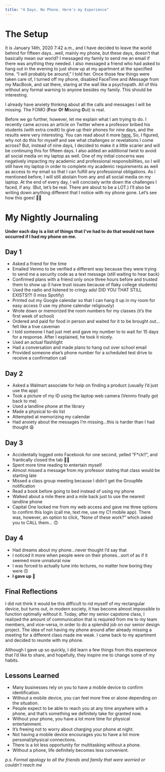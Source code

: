 ```yaml
---
title: "4 Days. No Phone. Here's my Experience"
---
```


# The Setup

It is January 14th, 2020 7:42 a.m., and I have decided to leave the world behind for fifteen days…well, mainly my phone, but these days, doesn’t that basically mean our world? I messaged my family to send me an email if there was anything they needed. I also messaged a friend  who had asked to hang out in the evening to just show up at my apartment at the specified time. “I will probably be around,” I told her. Once those few things were taken care of, I turned off my phone, disabled FaceTime and iMessage from my MacBook, and sat there, staring at the wall like a psychopath. All of this without any formal warning to anyone besides my family. This should be interesting.

I already have anxiety thinking about all the calls and messages I will be missing. The FOMO (**F**ear **O**f **M**issing **O**ut) is real.

Before we go further, however, let me explain what I am trying to do. I recently came across an article on Twitter where a professor bribed his students (with extra credit) to give up their phones for nine days, and the results were very interesting. You can read about it more [here.](https://www.technologyreview.com/s/614934/teenagers-without-cell-phones) So, I figured, why not do this for myself and see what challenges or revelations I come across? But, instead of nine days, I decided to make it a little scarier and will be continuing this for fifteen days. I also added an additional twist to avoid all social media on my laptop as well. One of my initial concerns was negatively impacting my academic and professional responsibilities, so I will still have my laptop in order to complete my academic requirements as well as access to my email so that I can fulfill any professional obligations. As I mentioned before, I will still abstain from any and all social media on my laptop. At the end of every day, I will concisely write down the challenges I faced, if any. (But, let’s be real. There are about to be a LOT.) I’ll also be writing down anything different that I notice with my phone gone. Let’s see how this goes! ✌🏽

# My Nightly Journaling
**Under each day is a list of things that I've had to do that would not have occurred if I had my phone on me.**
## Day 1
- Asked a friend for the time
- Emailed Venmo to be verified a different way because they were trying to send me a security code as a text message (still waiting to hear back)
- Confirmed plans with a friend only once three hours before and trusted them to show up (I have trust issues because of flaky college students)
- Used the radio and listened to cringy ads! DID YOU THAT STILL EXISTS!?! (I miss Spotify)
- Printed out my Google calendar so that I can hang it up in my room for easy access (I use my phone calendar religiously)
- Wrote down or memorized the room numbers for my classes (it’s the first week of school)
- Ordered and paid for food in person and waited for it to be brought out…felt like a true caveman
- I told someone I had just met and gave my number to to wait for 15 days for a response. After I explained, he took it nicely.
- Used an actual flashlight
- Had a conversation and made plans to hang out over school email
- Provided someone else’s phone number for a scheduled test drive to receive a confirmation call

## Day 2
- Asked a Walmart associate for help on finding a product (usually I’d just use the app)
- Took a picture of my ID using the laptop web camera (Venmo finally got back to me)
- Used a landline phone at the library
- Made a physical to-do list
- Attempted at memorizing my calendar
- Had anxiety about the messages I’m missing…this is harder than I had thought 😩

## Day 3
- Accidentally logged onto Facebook for one second, yelled “F*ck!!”, and frantically closed the tab 👍🏽
- Spent more time reading to entertain myself
- Almost missed a message from my professor stating that class would be starting late
- Missed a class group meeting because I didn’t get the GroupMe notification
- Read a book before going to bed instead of using my phone
- Walked about a mile there and a mile back just to use the nearest landline phone
- Capital One locked me from my web access and gave me three options to confirm this login (call me, text me, use my C1 mobile app). There was, however, an option to click, “None of these work?” which asked you to CALL them… 🙃

## Day 4
- Had dreams about my phone…never thought I’d say that
- I noticed it more when people were on their phones…sort of as if it seemed more unnatural now
- I was forced to actually tune into lectures, no matter how boring they were 🙃
- **I gave up 😬**

## Final Reflections
I did not think it would be this difficult to rid myself of my rectangular device, but turns out, in modern society, it has become almost impossible to function optimally without it. Today, after my senior capstone class, I realized the amount of communication that is required from me to my team members, and vice-versa, in order to do a splendid job on our senior design project. The idea of not having my phone around after already missing a  meeting for a different class made me weak. I came back to my apartment and decided to reunite with my phone.

Although I gave up so quickly, I did learn a few things from this experience that I’d like to share, and hopefully, they inspire me to change some of my habits.

## Lessons Learned
- Many businesses rely on you to have a mobile device to confirm identification.
- Without a mobile device, you can feel more free or alone depending on the situation.
- People expect to be able to reach you at any time anywhere with a phone, and that’s something we definitely take for granted now.
- Without your phone, you have a lot more time for physical entertainment.
- It’s freeing not to worry about charging your phone at night.
- Not having a mobile device encourages you to have a lot more personal/physical connections.
- There is a lot less opportunity for multitasking without a phone.
- Without a phone, life definitely becomes less convenient.

*p.s. Formal apology to all the friends and family that were worried or couldn't reach me*
